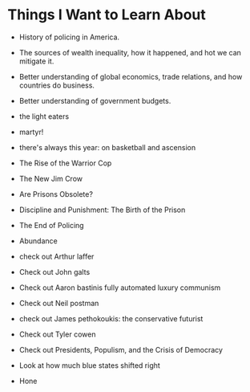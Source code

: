 # Things I Want to Learn About
- History of policing in America.
- The sources of wealth inequality, how it happened, and hot we can mitigate it.
- Better understanding of global economics, trade relations, and how countries do business.
- Better understanding of government budgets.



- the light eaters
- martyr!
- there's always this year: on basketball and ascension
- The Rise of the Warrior Cop
- The New Jim Crow
- Are Prisons Obsolete?
- Discipline and Punishment: The Birth of the Prison
- The End of Policing
- Abundance


- check out Arthur laffer
- Check out John galts 
- Check out Aaron bastinis fully automated luxury communism 
- Check out Neil postman
- check out James pethokoukis: the conservative futurist 
- Check out Tyler cowen 
- Check out Presidents, Populism, and the Crisis of Democracy
- Look at how much blue states shifted right
- Hone
